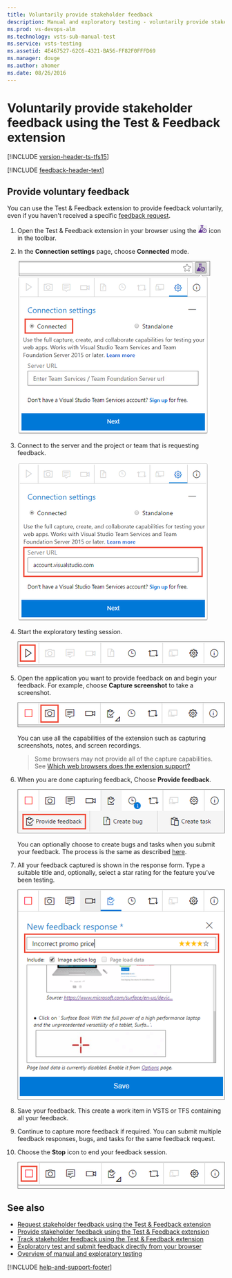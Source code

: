 ```yaml
---
title: Voluntarily provide stakeholder feedback
description: Manual and exploratory testing - voluntarily provide stakeholder feedback in Visual Studio Team Services (VSTS) or Team Foundation Server (TFS) using the Exploratory Testing browser extension
ms.prod: vs-devops-alm
ms.technology: vsts-sub-manual-test
ms.service: vsts-testing
ms.assetid: 4E467527-62C6-4321-BA56-FF82F0FFFD69
ms.manager: douge
ms.author: ahomer
ms.date: 08/26/2016
---
```


# Voluntarily provide stakeholder feedback using the Test &amp; Feedback extension
 
[!INCLUDE [version-header-ts-tfs15](../_shared/version-header-ts-tfs15.md)] 

[!INCLUDE [feedback-header-text](../_shared/feedback-header-text.md)] 

<a name="voluntary"></a>
## Provide voluntary feedback  

You can use the Test &amp; Feedback extension to provide feedback
voluntarily, even if you haven't received a specific
[feedback request](request-stakeholder-feedback.md#request). 

1. Open the Test &amp; Feedback extension in your browser using the
   ![launch exploratory testing](../_img/_shared/exp-test-icon.png)
   icon in the toolbar. 

1. In the **Connection settings** page, choose **Connected** mode.
 
   ![Choosing Connected mode](../_img/_shared/connectedmode-01.png)
 
1. Connect to the server and the project or team that is requesting feedback.
 
   ![Entering connection details](../_img/_shared/connectedmode-02.png)

1. Start the exploratory testing session.

   ![Starting the exploratory testing session](_img/voluntary-stakeholder-feedback/voluntary-stakeholder-feedback-26.png)

1. Open the application you want to provide feedback on
   and begin your feedback. For example, choose 
   **Capture screenshot** to take a screenshot.
 
   ![Capturing a screenshot](_img/voluntary-stakeholder-feedback/voluntary-stakeholder-feedback-27.png)

   You can use all the capabilities of the extension
   such as capturing screenshots, notes, and screen recordings.

   >Some browsers may not provide all of the capture capabilities.
   See [Which web browsers does the extension support?](../reference-qa.md#browser-support) 
 
1. When you are done capturing feedback, Choose **Provide feedback**.

   ![Submitting your feedback](../_img/_shared/provide-stakeholder-feedback-08.png)

   You can optionally choose to create bugs and tasks when you 
   submit your feedback. The process is the same as described 
   [here](../connected-mode-exploratory-testing.md#create-bugs).
 
1. All your feedback captured is shown in the response form. 
   Type a suitable title and, optionally, select a star rating for 
   the feature you've been testing. 

   ![Entering a title and star rating](../_img/_shared/provide-stakeholder-feedback-09.png)

1. Save your feedback. This create a work item in VSTS
   or TFS containing all your feedback.
 
1. Continue to capture more feedback if required. You can submit 
   multiple feedback responses, bugs, and tasks for the same feedback request. 

1. Choose the **Stop** icon to end your feedback session. 
     
   ![Ending your feedback session](../_img/_shared/provide-stakeholder-feedback-12.png)

## See also

* [Request stakeholder feedback using the Test &amp; Feedback extension](request-stakeholder-feedback.md#request)
* [Provide stakeholder feedback using the Test &amp; Feedback extension](provide-stakeholder-feedback.md#provide)
* [Track stakeholder feedback using the Test &amp; Feedback extension](track-stakeholder-feedback.md#track)
* [Exploratory test and submit feedback directly from your browser](../getting-started/perform-exploratory-tests.md)
* [Overview of manual and exploratory testing](../index.md)

[!INCLUDE [help-and-support-footer](../_shared/help-and-support-footer.md)] 
